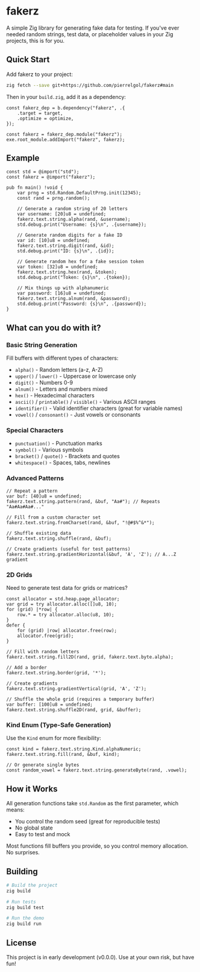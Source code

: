 # fakerz

A simple Zig library for generating fake data for testing. If you've ever needed random strings, test data, or placeholder values in your Zig projects, this is for you.

## Quick Start

Add fakerz to your project:

```bash
zig fetch --save git+https://github.com/pierrelgol/fakerz#main
```

Then in your `build.zig`, add it as a dependency:

```zig
const fakerz_dep = b.dependency("fakerz", .{
    .target = target,
    .optimize = optimize,
});

const fakerz = fakerz_dep.module("fakerz");
exe.root_module.addImport("fakerz", fakerz);
```

## Example

```zig
const std = @import("std");
const fakerz = @import("fakerz");

pub fn main() !void {
    var prng = std.Random.DefaultPrng.init(12345);
    const rand = prng.random();

    // Generate a random string of 20 letters
    var username: [20]u8 = undefined;
    fakerz.text.string.alpha(rand, &username);
    std.debug.print("Username: {s}\n", .{username});

    // Generate random digits for a fake ID
    var id: [10]u8 = undefined;
    fakerz.text.string.digit(rand, &id);
    std.debug.print("ID: {s}\n", .{id});

    // Generate random hex for a fake session token
    var token: [32]u8 = undefined;
    fakerz.text.string.hex(rand, &token);
    std.debug.print("Token: {s}\n", .{token});

    // Mix things up with alphanumeric
    var password: [16]u8 = undefined;
    fakerz.text.string.alnum(rand, &password);
    std.debug.print("Password: {s}\n", .{password});
}
```

## What can you do with it?

### Basic String Generation

Fill buffers with different types of characters:

- `alpha()` - Random letters (a-z, A-Z)
- `upper()` / `lower()` - Uppercase or lowercase only
- `digit()` - Numbers 0-9
- `alnum()` - Letters and numbers mixed
- `hex()` - Hexadecimal characters
- `ascii()` / `printable()` / `visible()` - Various ASCII ranges
- `identifier()` - Valid identifier characters (great for variable names)
- `vowel()` / `consonant()` - Just vowels or consonants

### Special Characters

- `punctuation()` - Punctuation marks
- `symbol()` - Various symbols
- `bracket()` / `quote()` - Brackets and quotes
- `whitespace()` - Spaces, tabs, newlines

### Advanced Patterns

```zig
// Repeat a pattern
var buf: [40]u8 = undefined;
fakerz.text.string.pattern(rand, &buf, "Aa#"); // Repeats "Aa#Aa#Aa#..."

// Fill from a custom character set
fakerz.text.string.fromCharset(rand, &buf, "!@#$%^&*");

// Shuffle existing data
fakerz.text.string.shuffle(rand, &buf);

// Create gradients (useful for test patterns)
fakerz.text.string.gradientHorizontal(&buf, 'A', 'Z'); // A...Z gradient
```

### 2D Grids

Need to generate test data for grids or matrices?

```zig
const allocator = std.heap.page_allocator;
var grid = try allocator.alloc([]u8, 10);
for (grid) |*row| {
    row.* = try allocator.alloc(u8, 10);
}
defer {
    for (grid) |row| allocator.free(row);
    allocator.free(grid);
}

// Fill with random letters
fakerz.text.string.fill2D(rand, grid, fakerz.text.byte.alpha);

// Add a border
fakerz.text.string.border(grid, '*');

// Create gradients
fakerz.text.string.gradientVertical(grid, 'A', 'Z');

// Shuffle the whole grid (requires a temporary buffer)
var buffer: [100]u8 = undefined;
fakerz.text.string.shuffle2D(rand, grid, &buffer);
```

### Kind Enum (Type-Safe Generation)

Use the `Kind` enum for more flexibility:

```zig
const kind = fakerz.text.string.Kind.alphaNumeric;
fakerz.text.string.fill(rand, &buf, kind);

// Or generate single bytes
const random_vowel = fakerz.text.string.generateByte(rand, .vowel);
```

## How it Works

All generation functions take `std.Random` as the first parameter, which means:
- You control the random seed (great for reproducible tests)
- No global state
- Easy to test and mock

Most functions fill buffers you provide, so you control memory allocation. No surprises.

## Building

```bash
# Build the project
zig build

# Run tests
zig build test

# Run the demo
zig build run
```

## License

This project is in early development (v0.0.0). Use at your own risk, but have fun!
